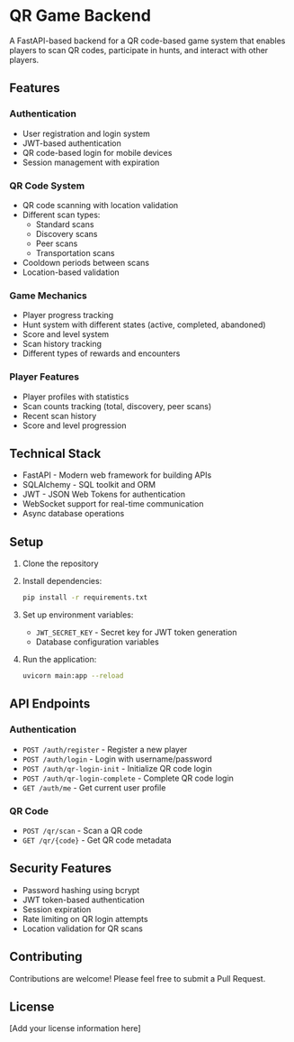 # QR Game Backend

A FastAPI-based backend for a QR code-based game system that enables players to scan QR codes, participate in hunts, and interact with other players.

## Features

### Authentication
- User registration and login system
- JWT-based authentication
- QR code-based login for mobile devices
- Session management with expiration

### QR Code System
- QR code scanning with location validation
- Different scan types:
  - Standard scans
  - Discovery scans
  - Peer scans
  - Transportation scans
- Cooldown periods between scans
- Location-based validation

### Game Mechanics
- Player progress tracking
- Hunt system with different states (active, completed, abandoned)
- Score and level system
- Scan history tracking
- Different types of rewards and encounters

### Player Features
- Player profiles with statistics
- Scan counts tracking (total, discovery, peer scans)
- Recent scan history
- Score and level progression

## Technical Stack

- FastAPI - Modern web framework for building APIs
- SQLAlchemy - SQL toolkit and ORM
- JWT - JSON Web Tokens for authentication
- WebSocket support for real-time communication
- Async database operations

## Setup

1. Clone the repository
2. Install dependencies:
   ```bash
   pip install -r requirements.txt
   ```
3. Set up environment variables:
   - `JWT_SECRET_KEY` - Secret key for JWT token generation
   - Database configuration variables

4. Run the application:
   ```bash
   uvicorn main:app --reload
   ```

## API Endpoints

### Authentication
- `POST /auth/register` - Register a new player
- `POST /auth/login` - Login with username/password
- `POST /auth/qr-login-init` - Initialize QR code login
- `POST /auth/qr-login-complete` - Complete QR code login
- `GET /auth/me` - Get current user profile

### QR Code
- `POST /qr/scan` - Scan a QR code
- `GET /qr/{code}` - Get QR code metadata

## Security Features

- Password hashing using bcrypt
- JWT token-based authentication
- Session expiration
- Rate limiting on QR login attempts
- Location validation for QR scans

## Contributing

Contributions are welcome! Please feel free to submit a Pull Request.

## License

[Add your license information here]